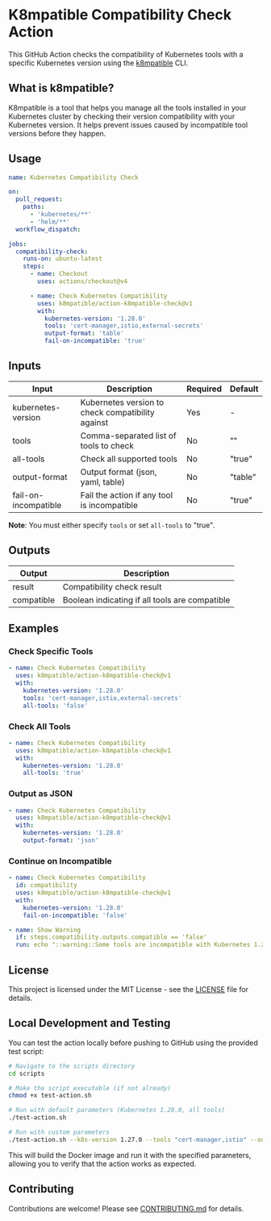 # K8mpatible Compatibility Check Action

This GitHub Action checks the compatibility of Kubernetes tools with a specific Kubernetes version using the [k8mpatible](https://github.com/k8mpatible/k8mpatible) CLI.

## What is k8mpatible?

K8mpatible is a tool that helps you manage all the tools installed in your Kubernetes cluster by checking their version compatibility with your Kubernetes version. It helps prevent issues caused by incompatible tool versions before they happen.

## Usage

```yaml
name: Kubernetes Compatibility Check

on:
  pull_request:
    paths:
      - 'kubernetes/**'
      - 'helm/**'
  workflow_dispatch:

jobs:
  compatibility-check:
    runs-on: ubuntu-latest
    steps:
      - name: Checkout
        uses: actions/checkout@v4

      - name: Check Kubernetes Compatibility
        uses: k8mpatible/action-k8mpatible-check@v1
        with:
          kubernetes-version: '1.28.0'
          tools: 'cert-manager,istio,external-secrets'
          output-format: 'table'
          fail-on-incompatible: 'true'
```

## Inputs

| Input                | Description                                                | Required | Default |
|----------------------|------------------------------------------------------------|----------|---------|
| kubernetes-version   | Kubernetes version to check compatibility against          | Yes      | -       |
| tools                | Comma-separated list of tools to check                     | No       | ""      |
| all-tools            | Check all supported tools                                  | No       | "true"  |
| output-format        | Output format (json, yaml, table)                          | No       | "table" |
| fail-on-incompatible | Fail the action if any tool is incompatible                | No       | "true"  |

**Note**: You must either specify `tools` or set `all-tools` to "true".

## Outputs

| Output     | Description                                  |
|------------|----------------------------------------------|
| result     | Compatibility check result                   |
| compatible | Boolean indicating if all tools are compatible |

## Examples

### Check Specific Tools

```yaml
- name: Check Kubernetes Compatibility
  uses: k8mpatible/action-k8mpatible-check@v1
  with:
    kubernetes-version: '1.28.0'
    tools: 'cert-manager,istio,external-secrets'
    all-tools: 'false'
```

### Check All Tools

```yaml
- name: Check Kubernetes Compatibility
  uses: k8mpatible/action-k8mpatible-check@v1
  with:
    kubernetes-version: '1.28.0'
    all-tools: 'true'
```

### Output as JSON

```yaml
- name: Check Kubernetes Compatibility
  uses: k8mpatible/action-k8mpatible-check@v1
  with:
    kubernetes-version: '1.28.0'
    output-format: 'json'
```

### Continue on Incompatible

```yaml
- name: Check Kubernetes Compatibility
  id: compatibility
  uses: k8mpatible/action-k8mpatible-check@v1
  with:
    kubernetes-version: '1.28.0'
    fail-on-incompatible: 'false'

- name: Show Warning
  if: steps.compatibility.outputs.compatible == 'false'
  run: echo "::warning::Some tools are incompatible with Kubernetes 1.28.0"
```

## License

This project is licensed under the MIT License - see the [LICENSE](LICENSE) file for details.

## Local Development and Testing

You can test the action locally before pushing to GitHub using the provided test script:

```bash
# Navigate to the scripts directory
cd scripts

# Make the script executable (if not already)
chmod +x test-action.sh

# Run with default parameters (Kubernetes 1.28.0, all tools)
./test-action.sh

# Run with custom parameters
./test-action.sh --k8s-version 1.27.0 --tools "cert-manager,istio" --output json
```

This will build the Docker image and run it with the specified parameters, allowing you to verify that the action works as expected.

## Contributing

Contributions are welcome! Please see [CONTRIBUTING.md](CONTRIBUTING.md) for details.
